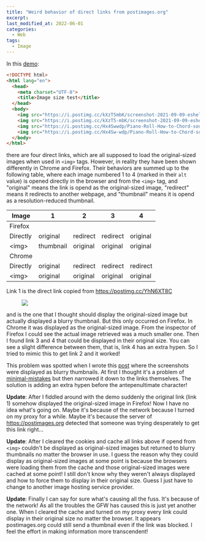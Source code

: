 ```yaml
---
title: "Weird behavior of direct links from postimages.org"
excerpt:
last_modified_at: 2022-06-01
categories:
  - Web
tags:
  - Image
---
```


In this [demo]({{site.baseurl}}/_demo/postimages.org_image_test.html):

``` html
<!DOCTYPE html>
<html lang="en">
  <head>
    <meta charset="UTF-8">
    <title>Image size test</title>
  </head>
  <body>
	<img src="https://i.postimg.cc/kXzT5mbK/screenshot-2021-09-09-eshell-coding-mismatch.png" alt="1"><br>
	<img src="https://i.postimg.cc/kXzT5-mbK/screenshot-2021-09-09-eshell-coding-mismatch.png" alt="2"><br>
	<img src="https://i.postimg.cc/Hx4Swwdp/Piano-Roll-How-to-Chord-sounding-Indefinitely-Solved.jpg" alt="3"><br>
	<img src="https://i.postimg.cc/Hx4Sw-wdp/Piano-Roll-How-to-Chord-sounding-Indefinitely-Solved.jpg" alt="4">
  </body>
</html>
```

there are four direct links, which are all supposed to load the original-sized images when used in `<img>` tags. However, in reality they have been shown differently in Chrome and Firefox. Their behaviors are summed up to the following table, where each image numbered 1 to 4 (marked in their `alt` value) is opened directly in the browser and from the `<img>` tag, and "original" means the link is opend as the original-sized image, "redirect" means it redirects to another webpage, and "thumbnail" means it is opend as a resolution-reduced thumbnail.

| Image    | 1         | 2        | 3        | 4        |
|----------|-----------|----------|----------|----------|
| Firefox  |           |          |          |          |
| Directly | original  | redirect | redirect | original |
| \<img>   | thumbnail | original | original | original |
| Chrome   |           |          |          |          |
| Directly | original  | redirect | redirect | redirect |
| \<img>   | original  | original | original | original |

Link 1 is the direct link copied from <https://postimg.cc/YhN6XT8C>

<figure>
	<a href="https://i.postimg.cc/z5LPFBms/Snipaste-2022-06-01-13-03-30.png"><img src="https://i.postimg.cc/z5LPFBms/Snipaste-2022-06-01-13-03-30.png"></a>
</figure>

and is the one that I thought should display the original-sized image but actually displayed a blurry thumbnail. But this only occurred on Firefox. In Chrome it was displayed as the original-sized image. From the inspector of Firefox I could see the actual image retrieved was a much smaller one. Then I found link 3 and 4 that could be displayed in their original size. You can see a slight difference between them, that is, link 4 has an extra hypen. So I tried to mimic this to get link 2 and it worked!

This problem was spotted when I wrote this [post]({{site.baseurl}}/emacs/emacs-encoding) where the screenshots were displayed as blurry thumbnails. At first I thought it's a problem of [minimal-mistakes](https://mmistakes.github.io/minimal-mistakes/) but then narrowed it down to the links themselves. The solution is adding an extra hypen before the antepenultimate character!

**Update**: After I fiddled around with the demo suddenly the original link (link 1) somehow displayed the original-sized image in Firefox! Now I have no idea what's going on. Maybe it's because of the network because I turned on my proxy for a while. Maybe it's because the server of <https://postimages.org> detected that someone was trying desperately to get this link right...


**Update**: After I cleared the cookies and cache all links above if opend from `<img>` couldn't be displayed as original-sized images but returned to blurry thumbnails no matter the browser in use. I guess the reason why they could display as original-sized images at some point is because the browsers were loading them from the cache and those original-sized images were cached at some point! I still don't know why they weren't always displayed and how to force them to display in their original size. Guess I just have to change to another image hosting service provider.

**Update**: Finally I can say for sure what's causing all the fuss. It's because of the network! As all the troubles the GFW has caused this is just yet another one. When I cleared the cache and turned on my proxy every link could display in their original size no matter the browser. It appears postimages.org could still send a thumbnail even if the link was blocked. I feel the effort in making information more transcendent!
